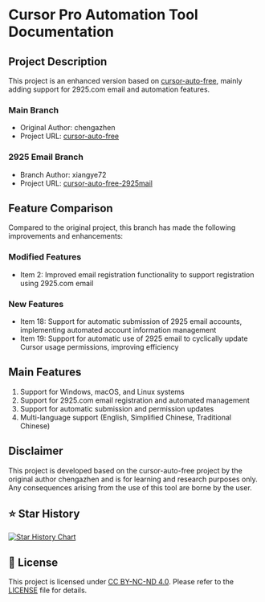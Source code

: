 # Cursor Pro Automation Tool Documentation

## Project Description

This project is an enhanced version based on [cursor-auto-free](https://github.com/chengazhen/cursor-auto-free), mainly adding support for 2925.com email and automation features.

### Main Branch
- Original Author: chengazhen
- Project URL: [cursor-auto-free](https://github.com/chengazhen/cursor-auto-free)

### 2925 Email Branch
- Branch Author: xiangye72
- Project URL: [cursor-auto-free-2925mail](https://github.com/ch777777/cursor-auto-free-2925mail)

## Feature Comparison

Compared to the original project, this branch has made the following improvements and enhancements:

### Modified Features
- Item 2: Improved email registration functionality to support registration using 2925.com email

### New Features
- Item 18: Support for automatic submission of 2925 email accounts, implementing automated account information management
- Item 19: Support for automatic use of 2925 email to cyclically update Cursor usage permissions, improving efficiency

## Main Features

1. Support for Windows, macOS, and Linux systems
2. Support for 2925.com email registration and automated management
3. Support for automatic submission and permission updates
4. Multi-language support (English, Simplified Chinese, Traditional Chinese)

## Disclaimer

This project is developed based on the cursor-auto-free project by the original author chengazhen and is for learning and research purposes only. Any consequences arising from the use of this tool are borne by the user.

## ⭐ Star History

[![Star History Chart](https://api.star-history.com/svg?repos=ch777777/cursor-auto-free-2925mail&type=Date)](https://star-history.com/#ch777777/cursor-auto-free-2925mail&Date)

## 📝 License

This project is licensed under [CC BY-NC-ND 4.0](https://creativecommons.org/licenses/by-nc-nd/4.0/).
Please refer to the [LICENSE](LICENSE.md) file for details. 